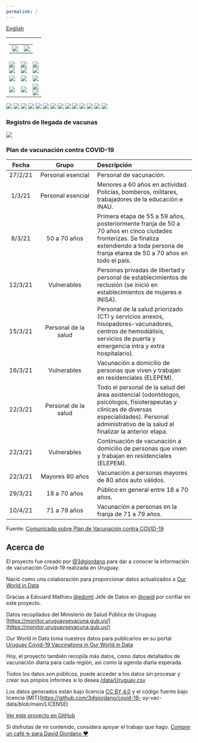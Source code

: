 ```yaml
---
permalink: /
---
```

<div id="lang_selector">
  <a href="/en/">English</a>
</div>
<!-- ShareThis BEGIN --><div class="sharethis-inline-share-buttons"></div><!-- ShareThis END -->
<!-- 
<br><br>
<table>
  <tr>
    <td align="center">
      <img src="https://raw.githubusercontent.com/3dgiordano/covid-19-uy-vacc-data/main/web/maintenance.jpg" width="50%">
    </td>
    <td>
      Actualmente existen problemas en los datos proporcionados por el Ministerio de Salud Pública.<br>
      Los datos se actualizarán automáticamente en cuanto ellos resuelvan sus problemas.
    </td>
  </tr>
</table>
-->
<table id="dashboard">
  <tr>
    <td align="right" colspan=3>
      <table id="date_header">
        <tr>
          <td align="right">
            <img src="/web/charts/425905901.png">
          </td>
          <td align="center">
            <img src="/web/charts/1299383115.png">
          </td>
        </tr>
      </table>
    </td>
  </tr>
  <tr>
    <td align="center">
      <img src="/web/charts/1492441660.png">
      <br>
      <img src="/web/charts/736411819.png">
    </td>
    <td align="center">
      <img src="/web/charts/22096209.png">
      <br>
      <img src="/web/charts/873256307.png">
    </td>
    <td align="center">
      <img src="/web/charts/1058712731.png">
      <br>
      <img src="/web/charts/1357338484.png">
    </td>
  </tr>
  <tr>
    <td align="center">
      <img src="/web/charts/591742088.png">
    </td>
    <td align="center">
      <img src="/web/charts/1958520312.png">
    </td>
    <td align="center">
      <img src="/web/charts/373318070.png">
    </td>
  </tr>
  <tr>
    <td align="center">
      <img src="/web/charts/1924052371.png">
    </td>
    <td align="center">
      <img src="/web/charts/1074834619.png">
    </td>
    <td align="center">
      <img src="/web/charts/141578891.png"><br>
      <img src="/web/charts/2074125212.png">
    </td>
  </tr>
</table>

<img src="/web/charts/1744392307.png">

<img src="/web/charts/1320291746.png">

<img src="/web/charts/682972572.png">

<img src="/web/charts/119707745.png">

<img src="/web/charts/1158305404.png">

<img src="/web/charts/1781225090.png">

<img src="/web/charts/259061157.png">

<img src="/web/charts/121562673.png">

<img src="/web/charts/395420450.png">

<img src="/web/charts/1279668502.png">

<img src="/web/charts/1092961723.png">

<img src="/web/charts/134138183.png">

<img src="/web/charts/1785941673.png">

<img src="/web/charts/824007235.png">

### Registro de llegada de vacunas

<img src="/web/charts/861619954.png">

### Plan de vacunación contra COVID-19

| **Fecha**  | &nbsp;&nbsp;&nbsp;&nbsp;&nbsp;&nbsp;&nbsp;&nbsp;&nbsp;&nbsp;&nbsp;**Grupo**&nbsp;&nbsp;&nbsp;&nbsp;&nbsp;&nbsp;&nbsp;&nbsp;&nbsp;&nbsp;&nbsp; | **Descripción** |
| :----: | :----: | :----------- |
| 27/2/21 | Personal esencial | Personal de vacunación. | 
| 1/3/21 | Personal esencial | Menores a 60 años en actividad. Policías, bomberos, militares, trabajadores de la educación e INAU. |
| 8/3/21 | 50 a 70 años | Primera etapa de 55 a 59 años, posteriormente franja de 50 a 70 años en cinco ciudades fronterizas. Se finaliza extendiendo a toda persona de franja etarea de 50 a 70 años en todo el país.|
| 12/3/21 | Vulnerables | Personas privadas de libertad y personal de establecimientos de reclusión (se inició en establecimientos de mujeres e INISA).|
| 15/3/21 | Personal de la salud | Personal de la salud priorizado (CTI y servicios anexos, hisopadores-vacunadores, centros de hemodiálisis, servicios de puerta y emergencia intra y extra hospitalario).|
| 16/3/21 | Vulnerables |Vacunación a domicilio de personas que viven y trabajan en residenciales (ELEPEM).|
| 22/3/21 | Personal de la salud | Todo el personal de la salud del área asistencial (odontólogos, psicólogos, fisioterapeutas y clínicas de diversas especialidades). Personal administrativo de la salud al finalizar la anterior etapa.|
| 22/3/21 | Vulnerables | Continuación de vacunación a domicilio de personas que viven y trabajan en residenciales (ELEPEM).|
| 22/3/21 | Mayores 80 años | Vacunación a personas mayores de 80 años auto válidos.|
| 29/3/21 | 18 a 70 años | Público en general entre 18 a 70 años.|
| 10/4/21 | 71 a 79 años | Vacunación a personas en la franja de 71 a 79 años.|

Fuente: [Comunicado sobre Plan de Vacunación contra COVID-19](https://www.gub.uy/ministerio-salud-publica/comunicacion/noticias/comunicado-sobre-plan-vacunacion-contra-covid-19)

## Acerca de

El proyecto fue creado por [@3dgiordano](https://github.com/3dgiordano) para dar a conocer la información de vacunación Covid-19 realizada en Uruguay.

Nació como una colaboración para proporcionar datos actualizados a [Our World in Data](https://ourworldindata.org/)

Gracias a Edouard Mathieu [@edomt](https://github.com/edomt) Jefe de Datos en [@owid](https://github.com/owid) por confiar en este proyecto.

Datos recopilados del Ministerio de Salud Pública de Uruguay. [https://monitor.uruguaysevacuna.gub.uy/](https://monitor.uruguaysevacuna.gub.uy/)

Our World in Data toma nuestros datos para publicarlos en su portal [Uruguay Covid-19 Vaccinations in Our World in Data](https://ourworldindata.org/covid-vaccinations?country=~URY)

Hoy, el proyecto también recopila más datos, como datos detallados de vacunación diaria para cada región, así como la agenda diaria esperada.

Todos los datos son públicos, puede acceder a los datos sin procesar y crear sus propios informes si lo desea [/data/Uruguay.csv](https://github.com/3dgiordano/covid-19-uy-vacc-data/blob/main/data/Uruguay.csv)

Los datos generados están bajo licencia [CC BY 4.0](https://creativecommons.org/licenses/by/4.0/) y el código fuente bajo licencia [MIT](https://github.com/3dgiordano/covid-19- uy-vac-data/blob/main/LICENSE)

[Ver este proyecto en GitHub](https://github.com/3dgiordano/covid-19-uy-vacc-data)

Si disfrutas de mi contenido, considera apoyar el trabajo que hago.
[Compre un café ☕ para David Giordano ❤️](https://ko-fi.com/davidgiordano)

